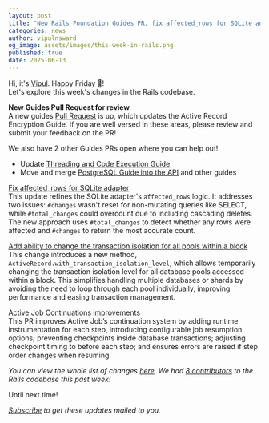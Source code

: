 ```yaml
---
layout: post
title: "New Rails Foundation Guides PR, fix affected_rows for SQLite adapter and more!"
categories: news
author: vipulnsward
og_image: assets/images/this-week-in-rails.png
published: true
date: 2025-06-13
---
```


Hi, it's [Vipul](https://www.saeloun.com/team/vipul/). Happy Friday 🎃!   
Let's explore this week's changes in the Rails codebase.

**New Guides Pull Request for review**  
A new guides [Pull Request](https://github.com/rails/rails/pull/55188) is up, which updates the Active Record Encryption Guide. If you are well versed in these areas, please review and submit your feedback on the PR!

We also have 2 other Guides PRs open where you can help out! 
- Update [Threading and Code Execution Guide](https://github.com/rails/rails/pull/55179) 
- Move and merge [PostgreSQL Guide into the API](https://github.com/rails/rails/pull/55135) and other guides   

[Fix affected_rows for SQLite adapter](https://github.com/rails/rails/pull/55180)  
This update refines the SQLite adapter's `affected_rows` logic. It addresses two issues: `#changes` wasn't reset for non-mutating queries like SELECT, while `#total_changes` could overcount due to including cascading deletes. 
The new approach uses `#total_changes` to detect whether any rows were affected and `#changes` to return the most accurate count.

[Add ability to change the transaction isolation for all pools within a block](https://github.com/rails/rails/pull/55176)
This change introduces a new method, `ActiveRecord.with_transaction_isolation_level`, which allows temporarily changing the transaction isolation level for all database pools accessed within a block. This simplifies handling multiple databases or shards by avoiding the need to loop through each pool individually, improving performance and easing transaction management.

[Active Job Continuations improvements](https://github.com/rails/rails/pull/55174)  
This PR improves Active Job’s continuation system by adding runtime instrumentation for each step, introducing configurable job resumption options; 
preventing checkpoints inside database transactions; adjusting checkpoint timing to before each step; and ensures errors are raised if step order changes when resuming.

_You can view the whole list of changes [here](https://github.com/rails/rails/compare/@%7B2025-06-06%7D...main@%7B2025-06-13%7D)._
_We had [8 contributors](https://contributors.rubyonrails.org/contributors/in-time-window/20250606-20250613) to the Rails codebase this past week!_

Until next time!

_[Subscribe](https://world.hey.com/this.week.in.rails) to get these updates mailed to you._
